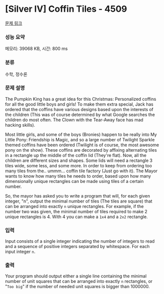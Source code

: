 # [Silver IV] Coffin Tiles - 4509 

[문제 링크](https://www.acmicpc.net/problem/4509) 

### 성능 요약

메모리: 39068 KB, 시간: 800 ms

### 분류

수학, 정수론

### 문제 설명

<p>The Pumpkin King has a great idea for this Christmas: Personalized coffins for all the good little boys and girls! To make them extra special, Jack has ordered that the coffins have various designs based upon the interests of the children (This was of course determined by what Google searches the children do most often. The Clown with the Tear-Away face has mad hacking skills).</p>

<p>Most little girls, and some of the boys (Bronies) happen to be really into My Little Pony: Friendship is Magic, and so a large number of Twilight Sparkle themed coffins have been ordered (Twilight is of course, the most awesome pony on the show). These coffins are decorated by affixing alternating tiles in a rectangle up the middle of the coffin lid (They're flat). Now, all the children are different sizes and shapes. Some lids will need a rectangle 3 tiles wide, some less, and some more. In order to keep from ordering too many tiles from the.. ummm... coffin tile factory (Just go with it). The Mayor wants to know how many tiles he needs to order, based upon how many dimensionally unique rectangles can be made using tiles of a certain number.</p>

<p>So, the mayor has asked you to write a program that will, for each given integer, "n", output the minimal number of tiles (The tiles are square) that can be arranged into exactly <code>n</code> unique rectangles. For example, if the number two was given, the minimal number of tiles required to make 2 unique rectangles is 4. With 4 you can make a <code>1x4</code> and a <code>2x2</code> rectangle.</p>

### 입력 

 <p>Input consists of a single integer indicating the number of integers to read and a sequence of positive integers separated by whitespace. For each input integer <code>n</code>.</p>

### 출력 

 <p>Your program should output either a single line containing the minimal number of unit squares that can be arranged into exactly <code>n</code> rectangles, or "<code>Too big</code>" if the number of needed unit squares is bigger than 1000000.</p>

<p> </p>

